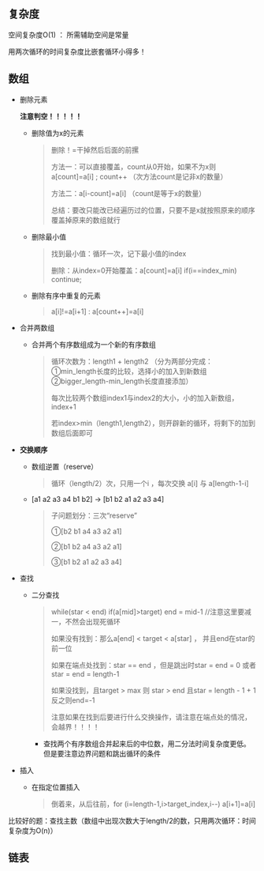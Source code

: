 ## 复杂度

空间复杂度O(1) ： 所需辅助空间是常量

用两次循环的时间复杂度比嵌套循环小得多！

## 数组

* 删除元素

  **注意判空！！！！！**

  * 删除值为x的元素

    > 删除！=干掉然后后面的前摞
    >
    > 方法一：可以直接覆盖，count从0开始，如果不为x则a[count]=a[i] ; count++    （次方法count是记非x的数量）
    >
    > 方法二：a[i-count]=a[i]   （count是等于x的数量）
    >
    > 总结：要改只能改已经遍历过的位置，只要不是x就按照原来的顺序覆盖掉原来的数组就行

  * 删除最小值

    > 找到最小值：循环一次，记下最小值的index
    >
    > 删除：从index=0开始覆盖：a[count]=a[i]    if(i==index_min) continue; 

  * 删除有序中重复的元素

    >a[i]!=a[i+1] : a[count++]=a[i]

* 合并两数组

  * 合并两个有序数组成为一个新的有序数组

    >循环次数为：length1 + length2 （分为两部分完成：①min_length长度的比较，选择小的加入到新数组②bigger_length-min_length长度直接添加）
    >
    >每次比较两个数组index1与index2的大小，小的加入新数组，index+1
    >
    >若index>min（length1,length2），则开辟新的循环，将剩下的加到数组后面即可

* **交换顺序**

  * 数组逆置（reserve）

    >循环（length/2）次，只用一个i ，每次交换 a[i] 与 a[length-1-i]

  * [a1 a2 a3 a4 b1 b2] -> [b1 b2 a1 a2 a3 a4]

    >子问题划分：三次“reserve”    
    >
    >①[b2 b1 a4 a3 a2 a1]
    >
    >②[b1 b2 a4 a3 a2 a1]
    >
    >③[b1 b2 a1 a2 a3 a4]

* 查找

  * 二分查找

    >while(star < end)     if(a[mid]>target)    end = mid-1     //注意这里要减一，不然会出现死循环
    >
    >如果没有找到：那么a[end] < target < a[star]  ， 并且end在star的前一位 
    >
    >如果在端点处找到：star == end ，但是跳出时star = end = 0 或者star = end = length-1
    >
    >如果没找到，且target > max 则 star > end 且star = length - 1 + 1反之则end=-1
    >
    >注意如果在找到后要进行什么交换操作，请注意在端点处的情况，会越界！！！！

    * 查找两个有序数组合并起来后的中位数，用二分法时间复杂度更低。但是要注意边界问题和跳出循环的条件

* 插入

  * 在指定位置插入

    >倒着来，从后往前，for (i=length-1,i>target_index,i--) a[i+1]=a[i]

比较好的题：查找主数（数组中出现次数大于length/2的数，只用两次循环：时间复杂度为O(n)）

## 链表


